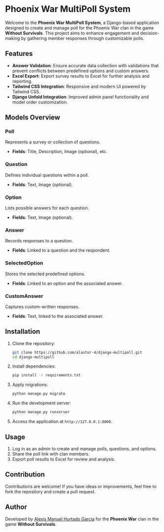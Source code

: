 # Phoenix War MultiPoll System

Welcome to the **Phoenix War MultiPoll System**, a Django-based application designed to create and manage poll for the Phoenix War clan in the game **Without Survivals**. This project aims to enhance engagement and decision-making by gathering member responses through customizable polls.

## Features

- **Answer Validation**: Ensure accurate data collection with validations that prevent conflicts between predefined options and custom answers.
- **Excel Export**: Export survey results to Excel for further analysis and reporting.
- **Tailwind CSS Integration**: Responsive and modern UI powered by Tailwind CSS.
- **Django Unfold Integration**: Improved admin panel functionality and model order customization.

## Models Overview

### Poll
Represents a survey or collection of questions.
- **Fields**: Title, Description, Image (optional), etc.

### Question
Defines individual questions within a poll.
- **Fields**: Text, Image (optional).

### Option
Lists possible answers for each question.
- **Fields**: Text, Image (optional).

### Answer
Records responses to a question.
- **Fields**: Linked to a question and the respondent.

### SelectedOption
Stores the selected predefined options.
- **Fields**: Linked to an option and the associated answer.

### CustomAnswer
Captures custom-written responses.
- **Fields**: Text, linked to the associated answer.

## Installation

1. Clone the repository:
   ```bash
   git clone https://github.com/alastor-4/django-multipoll.git
   cd django-multipoll
   ```

2. Install dependencies:
   ```bash
   pip install -r requirements.txt
   ```

3. Apply migrations:
   ```bash
   python manage.py migrate
   ```

4. Run the development server:
   ```bash
   python manage.py runserver
   ```

5. Access the application at `http://127.0.0.1:8000`.

## Usage

1. Log in as an admin to create and manage polls, questions, and options.
2. Share the poll link with clan members.
3. Export poll results to Excel for review and analysis.

## Contribution

Contributions are welcome! If you have ideas or improvements, feel free to fork the repository and create a pull request.

## Author

Developed by [Alexis Manuel Hurtado Garcia](https://github.com/alastor-4) for the **Phoenix War** clan in the game **Without Survivals**.
